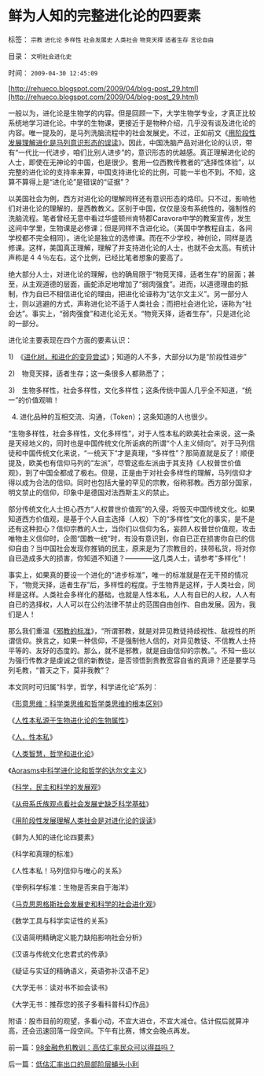 # 鲜为人知的完整进化论的四要素

标签： `宗教` `进化论` `多样性` `社会发展史` `人类社会` `物竞天择` `适者生存` `言论自由` 

目录： `文明社会进化史`

时间： `2009-04-30 12:45:09`

[http://rehueco.blogspot.com/2009/04/blog-post_29.html](http://rehueco.blogspot.com/2009/04/blog-post_29.html)

一般以为，进化论是生物学的内容。但是回顾一下，大学生物学专业，才真正比较系统地学习进化论。中学的生物课，更接近于是物种介绍，几乎没有谈及进化论的内容。唯一提及的，是马列洗脑流程中的社会发展史。不过，正如前文《[用阶段性发展理解进化是马列意识形态的误读](../../../2009/4/28/用阶段性社会发展史理解人类社会是误读社会进化.md)》。因此，中国洗脑产品对进化论的认识，带有“一代比一代进步，咱们比别人进步”的，意识形态的优越感。真正理解进化论的人士，即使在无神论的中国，也是很少。套用一位西教传教者的“选择性体验”，以完整的进化论的支持率来算，中国支持进化论的比例，可能一半也不到。不知，这算不算得上是“进化论”是错误的“证据”？

以美国社会为例，西方对进化论的理解同样还有意识形态的烙印。只不过，影响他们对进化论的理解的，是西教教义。区别于中国，仅仅是没有系统性的，强制性的洗脑流程。笔者曾经无意中看过华盛顿州肯特郡Caravora中学的教案宣传，发生这间中学里，生物课是必修课；但是同样不含进化论。（美国中学教程自主，各间学校都不完全相同）。进化论是独立的选修课。而在不少学校，神创论，同样是选修课。这样，美国真正理解，理解了并支持进化论的人士，也就不会太高。有统计声称是４４％左右。这个比例，已经比笔者想象的要高了。

绝大部分人士，对进化论的理解，也的确局限于“物竞天择，适者生存”的层面；甚至，从主观道德的层面，画蛇添足地增加了“弱肉强食”。进而，以道德理由的抵制，作为自已不相信进化论的理由，把进化论诬称为“达尔文主义”。另一部分人士，则以逃避的方式，声称进化论不适于人类社会；而把社会进化论，诬称为“社会达”。事实上，“弱肉强食”和进化论无关。“物竞天择，适者生存”，只是进化论的一部分。

进化论主要表现在四个方面的要素认识：

1)　《[进化树，和进化的变异尝试](../../../2009/4/28/用阶段性社会发展史理解人类社会是误读社会进化.md)》；知道的人不多，大部分以为是“阶段性进步”

2)　物竞天择，适者生存；这一条很多人都熟悉了；

3)　生物多样性，社会多样性，文化多样性；这条传统中国人几乎全不知道，“统一”的价值观嘛！

4) 进化品种的互相交流、沟通，（Token）；这条知道的人也很少。

“生物多样性，社会多样性，文化多样性”，对于人性本私的欧美社会来说，这一条是天经地义的，同时也是中国传统文化所诟病的所谓“个人主义倾向”。对于马列信徒和中国传统文化来说，“一统天下”才是真理，“多样性”？那简直就是反了！顺便提及，欧美也有信仰马列的“左派”，尽管这些左派由于其支持《人权普世价值观》，到了中国全都成了极右。但是，正是由于对社会多样性的理解，马列信仰才得以成为合法的信仰。同时也包括大量的罕见的宗教，俗称邪教。西方部分国家，明文禁止的信仰，印象中是德国对法西斯主义的禁止。

部分传统文化人士担心西方“人权普世价值观”的入侵，将毁灭中国传统文化。如果知道西方价值观，是基于个人自主选择（人权）下的“多样性”文化的事实，是不是还有这种担心？信仰宗教的人士，当你们以信仰为名，妄顾人权普世价值观，攻击唯物主义信仰时，企图“国教一统”时，有没有意识到，你自已正在损害你自已的信仰自由？当中国社会发现你推销的民主，原来是为了宗教目的，挟带私货，将对你自已造成多大的损害，你知道不知道？————这几类人士，请参考“多样化”！

事实上，如果真的要设一个进化的“进步标准”，唯一的标准就是在无干预的情况下，“物竞天择，适者生存”后，多样性的程度。于生物界是这样，于人类社会，同样是这样。人类社会多样化的基础，也就是人性本私，人人有自已的人权，人人有自已的选择权，人人可以在公约法律不禁止的范围自由创作、自由发展。因为，我们是人！

那么我们重温《[邪教的标准](../../../2008/12/25/中印社会宗教的信仰，和邪教的负担.md)》，“所谓邪教，就是对异见教徒持歧视性、敌视性的所谓信仰。换言之，如果一种信仰，不是强制他人信的，对异见教徒、不信教人士持平等的、友好的态度的。那么，就不是邪教，就是自由信仰的宗教。”。不知一些以为强行传教才是虔诚之信的新教徒，是否领悟到贵教宽容自省的真谛？还是要学马列毛教，“普天之下，莫非我教”？

本文同时可归属“科学，哲学，科学进化论”系列：

《[形意思维：科学类思维和哲学类思维的根本区别](../../../2009/4/17/形意思维：科学类思维和哲学类思维的根本区别.md)》

《[人性本私源于生物进化论的生物属性](../../../2009/4/20/人性本私来源于生物进化论的生物属性.md)》

《[人，性本私](../../../2009/4/21/人，性本私.md)》

《[人类智慧，哲学和进化论](../../../2009/4/23/哲学，唯心主义和进化论.md)》

《[Aorasms中科学进化论和哲学的达尔文主义](../../../2009/4/24/科学进化论和达尔文主义.md)》

《[科学，民主和科学的发展观](../../../2009/4/25/科学，民主和科学的发展观.md)》

《[从母系氏族观点看社会发展史缺乏科学基础](../../../2009/4/27/从母系氏族观点看社会发展史缺乏科学根据.md)》

《[用阶段性发展理解人类社会是对进化论的误读](../../../2009/4/28/用阶段性社会发展史理解人类社会是误读社会进化.md)》

《鲜为人知的进化论四要素》

《科学和真理的标准》

《人性本私！马列信仰与唯心的关系》

《举例科学标准：生物是否来自于海洋》

《[马克思恩格斯社会发展史和科学的社会进化观](../../../2009/4/29/社会发展史观和科学的社会进化论.md)》

《数学工具与科学实证性的关系》

《汉语简明精确定义能力缺陷影响社会分析》

《汉语与传统文化忠君式的传承》

《疑证与实证的精确语义，英语弥补汉语不足》

《大学无书：读对书不如会读书》

《大学无书：推荐您的孩子多看科普科幻作品》

附语：股市目前的观望，多看小动，不宜大进仓，不宜大减仓。估计假后就算冲高，还会迅速回落一段空间。下午有比赛，博文会晚点再发。



前一篇：[98金融危机教训：高估汇率民众可以得益吗？](../../../2009/4/29/98金融危机教训：高估汇率民众可以得益吗？.md)

后一篇：[低估汇率出口的局部阶层蝇头小利](../../../2009/4/30/低估汇率出口的局部阶层蝇头小利.md)